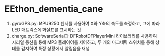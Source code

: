 # EEthon_dementia_cane
1. gyroGPS.py: MPU9250 센서를 사용하여 X와 Y축의 속도를 측정하고, 그에 따라 LED 매트릭스에 화살표를 표시하는 것
2. charge.py: SoftwareSerial과 DFRobotDFPlayerMini 라이브러리를 사용하여 시리얼 통신을 통해 MP3 플레이어를 제어하고, 두 개의 마그네틱 스위치를 통해 상태를 감지하여 특정 상황에서 알림음을 재생
